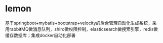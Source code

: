 # lemon
基于springboot+mybatis+bootstrap+velocity的后台管理自动化生成系统，采用rabbitMQ做消息队列，shiro做权限控制，elasticsearch做搜索引擎，redis做缓存数据库；集成docker自动化部署
